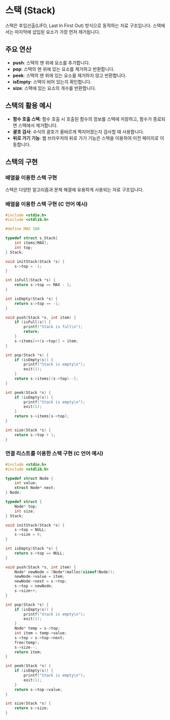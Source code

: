 # 스택 (Stack)

스택은 후입선출(LIFO, Last In First Out) 방식으로 동작하는 자료 구조입니다. 스택에서는 마지막에 삽입된 요소가 가장 먼저 제거됩니다.

## 주요 연산

- **push**: 스택의 맨 위에 요소를 추가합니다.
- **pop**: 스택의 맨 위에 있는 요소를 제거하고 반환합니다.
- **peek**: 스택의 맨 위에 있는 요소를 제거하지 않고 반환합니다.
- **isEmpty**: 스택이 비어 있는지 확인합니다.
- **size**: 스택에 있는 요소의 개수를 반환합니다.

## 스택의 활용 예시

- **함수 호출 스택**: 함수 호출 시 호출된 함수의 정보를 스택에 저장하고, 함수가 종료되면 스택에서 제거합니다.
- **괄호 검사**: 수식의 괄호가 올바르게 짝지어졌는지 검사할 때 사용합니다.
- **뒤로 가기 기능**: 웹 브라우저의 뒤로 가기 기능은 스택을 이용하여 이전 페이지로 이동합니다.

## 스택의 구현

### 배열을 이용한 스택 구현

스택은 다양한 알고리즘과 문제 해결에 유용하게 사용되는 자료 구조입니다.
### 배열을 이용한 스택 구현 (C 언어 예시)

```c
#include <stdio.h>
#include <stdlib.h>

#define MAX 100

typedef struct s_Stack{
	int items[MAX];
	int top;
} Stack;

void initStack(Stack *s) {
	s->top = -1;
}

int isFull(Stack *s) {
	return s->top == MAX - 1;
}

int isEmpty(Stack *s) {
	return s->top == -1;
}

void push(Stack *s, int item) {
	if (isFull(s)) {
		printf("Stack is full\n");
		return;
	}
	s->items[++(s->top)] = item;
}

int pop(Stack *s) {
	if (isEmpty(s)) {
		printf("Stack is empty\n");
		exit(1);
	}
	return s->items[(s->top)--];
}

int peek(Stack *s) {
	if (isEmpty(s)) {
		printf("Stack is empty\n");
		exit(1);
	}
	return s->items[s->top];
}

int size(Stack *s) {
	return s->top + 1;
}
```

### 연결 리스트를 이용한 스택 구현 (C 언어 예시)

```c
#include <stdio.h>
#include <stdlib.h>

typedef struct Node {
	int value;
	struct Node* next;
} Node;

typedef struct {
	Node* top;
	int size;
} Stack;

void initStack(Stack *s) {
	s->top = NULL;
	s->size = 0;
}

int isEmpty(Stack *s) {
	return s->top == NULL;
}

void push(Stack *s, int item) {
	Node* newNode = (Node*)malloc(sizeof(Node));
	newNode->value = item;
	newNode->next = s->top;
	s->top = newNode;
	s->size++;
}

int pop(Stack *s) {
	if (isEmpty(s)) {
		printf("Stack is empty\n");
		exit(1);
	}
	Node* temp = s->top;
	int item = temp->value;
	s->top = s->top->next;
	free(temp);
	s->size--;
	return item;
}

int peek(Stack *s) {
	if (isEmpty(s)) {
		printf("Stack is empty\n");
		exit(1);
	}
	return s->top->value;
}

int size(Stack *s) {
	return s->size;
}
```

